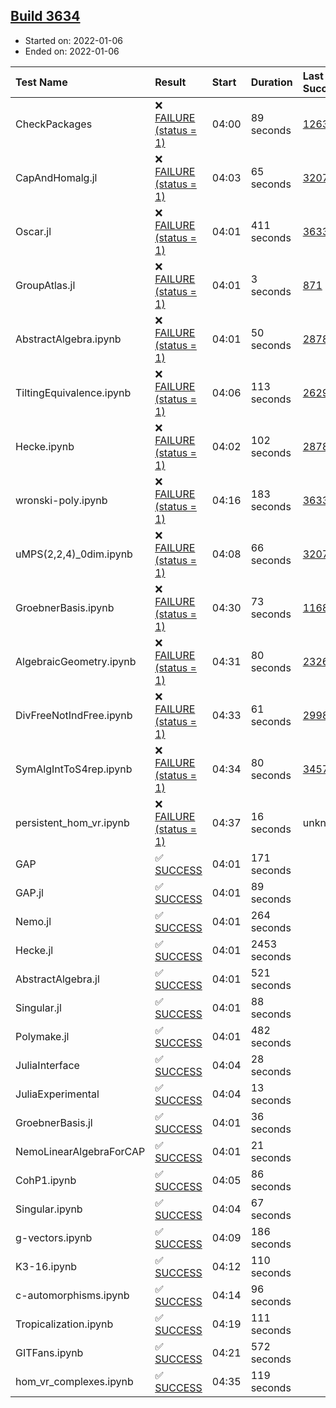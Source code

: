 ## [Build 3634](https://oscarci.mathematik.uni-kl.de/job/oscar-stable/3634/)

* Started on: 2022-01-06
* Ended on: 2022-01-06

| Test Name    | Result | Start | Duration | Last Success | First Failure |
|:-------------|:-------|:------|:---------|:-------------|:--------------|
| CheckPackages | ❌ [FAILURE (status = 1)](https://oscarci.mathematik.uni-kl.de/job/oscar-stable/3634/artifact/logs/build-3634/CheckPackages.log) | 04:00 | 89 seconds | [1263](https://oscarci.mathematik.uni-kl.de/job/oscar-stable/1263/) | [1264](https://oscarci.mathematik.uni-kl.de/job/oscar-stable/1264/) |
| CapAndHomalg.jl | ❌ [FAILURE (status = 1)](https://oscarci.mathematik.uni-kl.de/job/oscar-stable/3634/artifact/logs/build-3634/CapAndHomalg.jl.log) | 04:03 | 65 seconds | [3207](https://oscarci.mathematik.uni-kl.de/job/oscar-stable/3207/) | [3208](https://oscarci.mathematik.uni-kl.de/job/oscar-stable/3208/) |
| Oscar.jl | ❌ [FAILURE (status = 1)](https://oscarci.mathematik.uni-kl.de/job/oscar-stable/3634/artifact/logs/build-3634/Oscar.jl.log) | 04:01 | 411 seconds | [3633](https://oscarci.mathematik.uni-kl.de/job/oscar-stable/3633/) | [3634](https://oscarci.mathematik.uni-kl.de/job/oscar-stable/3634/) |
| GroupAtlas.jl | ❌ [FAILURE (status = 1)](https://oscarci.mathematik.uni-kl.de/job/oscar-stable/3634/artifact/logs/build-3634/GroupAtlas.jl.log) | 04:01 | 3 seconds | [871](https://oscarci.mathematik.uni-kl.de/job/oscar-stable/871/) | [872](https://oscarci.mathematik.uni-kl.de/job/oscar-stable/872/) |
| AbstractAlgebra.ipynb | ❌ [FAILURE (status = 1)](https://oscarci.mathematik.uni-kl.de/job/oscar-stable/3634/artifact/logs/build-3634/AbstractAlgebra.ipynb.log) | 04:01 | 50 seconds | [2878](https://oscarci.mathematik.uni-kl.de/job/oscar-stable/2878/) | [2879](https://oscarci.mathematik.uni-kl.de/job/oscar-stable/2879/) |
| TiltingEquivalence.ipynb | ❌ [FAILURE (status = 1)](https://oscarci.mathematik.uni-kl.de/job/oscar-stable/3634/artifact/logs/build-3634/TiltingEquivalence.ipynb.log) | 04:06 | 113 seconds | [2629](https://oscarci.mathematik.uni-kl.de/job/oscar-stable/2629/) | [2630](https://oscarci.mathematik.uni-kl.de/job/oscar-stable/2630/) |
| Hecke.ipynb | ❌ [FAILURE (status = 1)](https://oscarci.mathematik.uni-kl.de/job/oscar-stable/3634/artifact/logs/build-3634/Hecke.ipynb.log) | 04:02 | 102 seconds | [2878](https://oscarci.mathematik.uni-kl.de/job/oscar-stable/2878/) | [2879](https://oscarci.mathematik.uni-kl.de/job/oscar-stable/2879/) |
| wronski-poly.ipynb | ❌ [FAILURE (status = 1)](https://oscarci.mathematik.uni-kl.de/job/oscar-stable/3634/artifact/logs/build-3634/wronski-poly.ipynb.log) | 04:16 | 183 seconds | [3633](https://oscarci.mathematik.uni-kl.de/job/oscar-stable/3633/) | [3634](https://oscarci.mathematik.uni-kl.de/job/oscar-stable/3634/) |
| uMPS(2,2,4)_0dim.ipynb | ❌ [FAILURE (status = 1)](https://oscarci.mathematik.uni-kl.de/job/oscar-stable/3634/artifact/logs/build-3634/uMPS-2-2-4-_0dim.ipynb.log) | 04:08 | 66 seconds | [3207](https://oscarci.mathematik.uni-kl.de/job/oscar-stable/3207/) | [3208](https://oscarci.mathematik.uni-kl.de/job/oscar-stable/3208/) |
| GroebnerBasis.ipynb | ❌ [FAILURE (status = 1)](https://oscarci.mathematik.uni-kl.de/job/oscar-stable/3634/artifact/logs/build-3634/GroebnerBasis.ipynb.log) | 04:30 | 73 seconds | [1168](https://oscarci.mathematik.uni-kl.de/job/oscar-stable/1168/) | [1169](https://oscarci.mathematik.uni-kl.de/job/oscar-stable/1169/) |
| AlgebraicGeometry.ipynb | ❌ [FAILURE (status = 1)](https://oscarci.mathematik.uni-kl.de/job/oscar-stable/3634/artifact/logs/build-3634/AlgebraicGeometry.ipynb.log) | 04:31 | 80 seconds | [2326](https://oscarci.mathematik.uni-kl.de/job/oscar-stable/2326/) | [2327](https://oscarci.mathematik.uni-kl.de/job/oscar-stable/2327/) |
| DivFreeNotIndFree.ipynb | ❌ [FAILURE (status = 1)](https://oscarci.mathematik.uni-kl.de/job/oscar-stable/3634/artifact/logs/build-3634/DivFreeNotIndFree.ipynb.log) | 04:33 | 61 seconds | [2998](https://oscarci.mathematik.uni-kl.de/job/oscar-stable/2998/) | [2999](https://oscarci.mathematik.uni-kl.de/job/oscar-stable/2999/) |
| SymAlgIntToS4rep.ipynb | ❌ [FAILURE (status = 1)](https://oscarci.mathematik.uni-kl.de/job/oscar-stable/3634/artifact/logs/build-3634/SymAlgIntToS4rep.ipynb.log) | 04:34 | 80 seconds | [3457](https://oscarci.mathematik.uni-kl.de/job/oscar-stable/3457/) | [3458](https://oscarci.mathematik.uni-kl.de/job/oscar-stable/3458/) |
| persistent_hom_vr.ipynb | ❌ [FAILURE (status = 1)](https://oscarci.mathematik.uni-kl.de/job/oscar-stable/3634/artifact/logs/build-3634/persistent_hom_vr.ipynb.log) | 04:37 | 16 seconds | unknown | unknown |
| GAP | ✅ [SUCCESS](https://oscarci.mathematik.uni-kl.de/job/oscar-stable/3634/artifact/logs/build-3634/GAP.log) | 04:01 | 171 seconds |  |  |
| GAP.jl | ✅ [SUCCESS](https://oscarci.mathematik.uni-kl.de/job/oscar-stable/3634/artifact/logs/build-3634/GAP.jl.log) | 04:01 | 89 seconds |  |  |
| Nemo.jl | ✅ [SUCCESS](https://oscarci.mathematik.uni-kl.de/job/oscar-stable/3634/artifact/logs/build-3634/Nemo.jl.log) | 04:01 | 264 seconds |  |  |
| Hecke.jl | ✅ [SUCCESS](https://oscarci.mathematik.uni-kl.de/job/oscar-stable/3634/artifact/logs/build-3634/Hecke.jl.log) | 04:01 | 2453 seconds |  |  |
| AbstractAlgebra.jl | ✅ [SUCCESS](https://oscarci.mathematik.uni-kl.de/job/oscar-stable/3634/artifact/logs/build-3634/AbstractAlgebra.jl.log) | 04:01 | 521 seconds |  |  |
| Singular.jl | ✅ [SUCCESS](https://oscarci.mathematik.uni-kl.de/job/oscar-stable/3634/artifact/logs/build-3634/Singular.jl.log) | 04:01 | 88 seconds |  |  |
| Polymake.jl | ✅ [SUCCESS](https://oscarci.mathematik.uni-kl.de/job/oscar-stable/3634/artifact/logs/build-3634/Polymake.jl.log) | 04:01 | 482 seconds |  |  |
| JuliaInterface | ✅ [SUCCESS](https://oscarci.mathematik.uni-kl.de/job/oscar-stable/3634/artifact/logs/build-3634/JuliaInterface.log) | 04:04 | 28 seconds |  |  |
| JuliaExperimental | ✅ [SUCCESS](https://oscarci.mathematik.uni-kl.de/job/oscar-stable/3634/artifact/logs/build-3634/JuliaExperimental.log) | 04:04 | 13 seconds |  |  |
| GroebnerBasis.jl | ✅ [SUCCESS](https://oscarci.mathematik.uni-kl.de/job/oscar-stable/3634/artifact/logs/build-3634/GroebnerBasis.jl.log) | 04:01 | 36 seconds |  |  |
| NemoLinearAlgebraForCAP | ✅ [SUCCESS](https://oscarci.mathematik.uni-kl.de/job/oscar-stable/3634/artifact/logs/build-3634/NemoLinearAlgebraForCAP.log) | 04:01 | 21 seconds |  |  |
| CohP1.ipynb | ✅ [SUCCESS](https://oscarci.mathematik.uni-kl.de/job/oscar-stable/3634/artifact/logs/build-3634/CohP1.ipynb.log) | 04:05 | 86 seconds |  |  |
| Singular.ipynb | ✅ [SUCCESS](https://oscarci.mathematik.uni-kl.de/job/oscar-stable/3634/artifact/logs/build-3634/Singular.ipynb.log) | 04:04 | 67 seconds |  |  |
| g-vectors.ipynb | ✅ [SUCCESS](https://oscarci.mathematik.uni-kl.de/job/oscar-stable/3634/artifact/logs/build-3634/g-vectors.ipynb.log) | 04:09 | 186 seconds |  |  |
| K3-16.ipynb | ✅ [SUCCESS](https://oscarci.mathematik.uni-kl.de/job/oscar-stable/3634/artifact/logs/build-3634/K3-16.ipynb.log) | 04:12 | 110 seconds |  |  |
| c-automorphisms.ipynb | ✅ [SUCCESS](https://oscarci.mathematik.uni-kl.de/job/oscar-stable/3634/artifact/logs/build-3634/c-automorphisms.ipynb.log) | 04:14 | 96 seconds |  |  |
| Tropicalization.ipynb | ✅ [SUCCESS](https://oscarci.mathematik.uni-kl.de/job/oscar-stable/3634/artifact/logs/build-3634/Tropicalization.ipynb.log) | 04:19 | 111 seconds |  |  |
| GITFans.ipynb | ✅ [SUCCESS](https://oscarci.mathematik.uni-kl.de/job/oscar-stable/3634/artifact/logs/build-3634/GITFans.ipynb.log) | 04:21 | 572 seconds |  |  |
| hom_vr_complexes.ipynb | ✅ [SUCCESS](https://oscarci.mathematik.uni-kl.de/job/oscar-stable/3634/artifact/logs/build-3634/hom_vr_complexes.ipynb.log) | 04:35 | 119 seconds |  |  |
